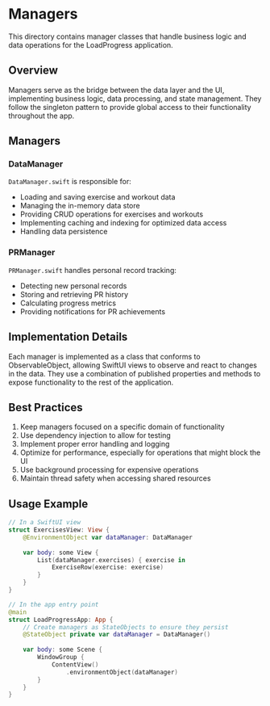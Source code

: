 # Managers

This directory contains manager classes that handle business logic and data operations for the LoadProgress application.

## Overview

Managers serve as the bridge between the data layer and the UI, implementing business logic, data processing, and state management. They follow the singleton pattern to provide global access to their functionality throughout the app.

## Managers

### DataManager

`DataManager.swift` is responsible for:
- Loading and saving exercise and workout data
- Managing the in-memory data store
- Providing CRUD operations for exercises and workouts
- Implementing caching and indexing for optimized data access
- Handling data persistence

### PRManager

`PRManager.swift` handles personal record tracking:
- Detecting new personal records
- Storing and retrieving PR history
- Calculating progress metrics
- Providing notifications for PR achievements

## Implementation Details

Each manager is implemented as a class that conforms to ObservableObject, allowing SwiftUI views to observe and react to changes in the data. They use a combination of published properties and methods to expose functionality to the rest of the application.

## Best Practices

1. Keep managers focused on a specific domain of functionality
2. Use dependency injection to allow for testing
3. Implement proper error handling and logging
4. Optimize for performance, especially for operations that might block the UI
5. Use background processing for expensive operations
6. Maintain thread safety when accessing shared resources

## Usage Example

```swift
// In a SwiftUI view
struct ExercisesView: View {
    @EnvironmentObject var dataManager: DataManager
    
    var body: some View {
        List(dataManager.exercises) { exercise in
            ExerciseRow(exercise: exercise)
        }
    }
}

// In the app entry point
@main
struct LoadProgressApp: App {
    // Create managers as StateObjects to ensure they persist
    @StateObject private var dataManager = DataManager()
    
    var body: some Scene {
        WindowGroup {
            ContentView()
                .environmentObject(dataManager)
        }
    }
}
```

